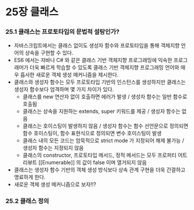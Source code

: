 # 25장 클래스

### 25.1 클래스는 프로토타입의 문법적 설탕인가?

+ 자바스크립트에서는 클래스 없이도 생성자 함수와 프로토타입을 통해 객체지향 언어의 상속을 구현할 수 있다.
+ ES6 에서는 자바나 C# 와 같은 클래스 기반 객체지향 프로그래밍에 익숙한 프로그래머가 더욱 빠르게 학습할 수 있도록 클래스 기반 객체지향 프로그래밍 언어와 매우 흡사한 새로운 객체 생성 매커니즘을 제시한다.
+ 클래스와 생성자 함수는 모두 프로토타입 기반의 인스턴스를 생성하지만 클래스는 생성자 함수보다 엄격하며 몇 가지 차이가 있다.
  - 클래스를 new 연산자 없이 호출하면 에러가 발생 / 생성자 함수는 일반 함수로 호출됨
  - 클래스는 상속을 지원하는 extends, super 키워드를 제공 / 생성자 함수는 없음
  - 클래스는 호이스팅이 발생하지 않음 / 생성자 함수는 함수 선언문으로 정의되면 함수 호이스팅이, 함수 표현식으로 정의되면 변수 호이스팅이 발생
  - 클래스 내의 모든 코드는 암묵적으로 strict mode 가 지정되어 해제 불가능 / 생성자 함수는 지정되지 않음
  - 클래스의 constructor, 프로토타입 메서드, 정적 메서드는 모두 프로퍼티 어트리뷰트 [[Enumerable]] 의 값이 false 이며 열거되지 않음
+ 클래스는 생성자 함수 기반의 객체 생성 방식보다 상속 관계 구현을 더욱 간결하고 명료하게 한다.
+ 새로운 객체 생성 메커니즘으로 보자!!?

### 25.2 클래스 정의

